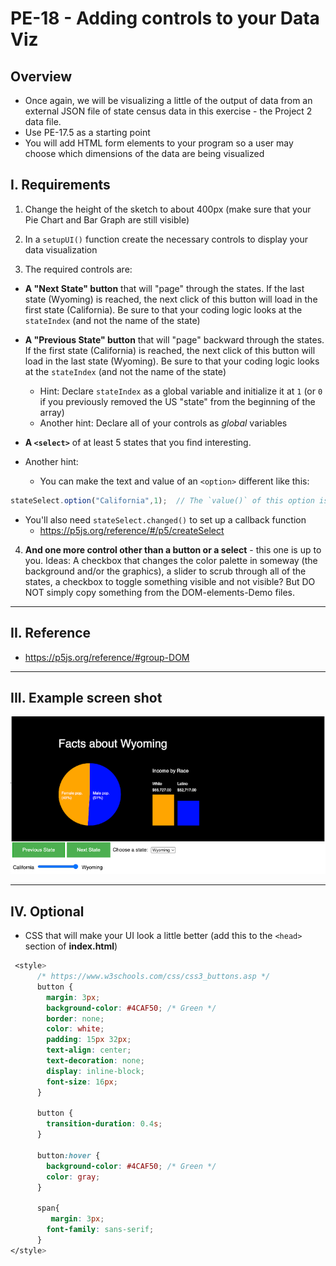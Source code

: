 # PE-18 - Adding controls to your Data Viz


## Overview
- Once again, we will be visualizing a little of the output of data from an external JSON file of state census data in this exercise - the Project 2 data file. 
- Use PE-17.5 as a starting point
- You will add HTML form elements to your program so a user may choose which dimensions of the data are being visualized


## I. Requirements

1) Change the height of the sketch to about 400px (make sure that your Pie Chart and Bar Graph are still visible)

2) In a `setupUI()` function create the necessary controls to display your data visualization

3) The required controls are:

  - **A "Next State" button** that will "page" through the states. If the last state (Wyoming) is reached, the next click of this button will load in the first state (California). Be sure to that your coding logic looks at the `stateIndex` (and not the name of the state)

  - **A "Previous State" button** that will "page" backward through the states. If the first state (California) is reached, the next click of this button will load in the last state (Wyoming). Be sure to that your coding logic looks at the `stateIndex` (and not the name of the state)

    - Hint: Declare `stateIndex` as a global variable and initialize it at `1` (or `0` if you previously removed the US "state" from the beginning of the array)
    - Another hint: Declare all of your controls as *global* variables

  - **A `<select>`** of at least 5 states that you find interesting.

  - Another hint: 
    - You can make the text and value of an `<option>` different like this:

```js
stateSelect.option("California",1);  // The `value()` of this option is 1
```

  - You'll also need `stateSelect.changed()` to set up a callback function
    - https://p5js.org/reference/#/p5/createSelect
  
  
4) **And one more control other than a button or a select** - this one is up to you. Ideas: A checkbox that changes the color palette in someway (the background and/or the graphics), a slider to scrub through all of the states, a checkbox to toggle something visible and not visible? But DO NOT simply copy something from the DOM-elements-Demo files.

<hr>
  
## II. Reference

  - https://p5js.org/reference/#group-DOM
  
<hr>
  
## III. Example screen shot
  
![screenshot](_images/pe18-1.png)
  
<hr>
  
## IV. Optional

- CSS that will make your UI look a little better (add this to the `<head>` section of **index.html**)
 
```css
 <style>
      /* https://www.w3schools.com/css/css3_buttons.asp */
      button {
        margin: 3px;
        background-color: #4CAF50; /* Green */
        border: none;
        color: white;
        padding: 15px 32px;
        text-align: center;
        text-decoration: none;
        display: inline-block;
        font-size: 16px;
      }

      button {
        transition-duration: 0.4s;
      }

      button:hover {
        background-color: #4CAF50; /* Green */
        color: gray;
      }

      span{
         margin: 3px;
        font-family: sans-serif;
      }
</style>
```

